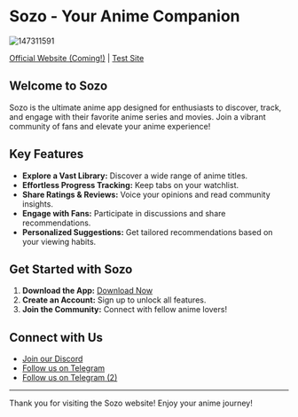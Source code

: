 # Sozo - Your Anime Companion

![147311591](https://github.com/user-attachments/assets/3e141d1e-c9ae-46ef-a308-3fb5e20fcdd9)

[Official Website (Coming!)](https://your-official-website-link) | [Test Site](https://your-support-link)

## Welcome to Sozo

Sozo is the ultimate anime app designed for enthusiasts to discover, track, and engage with their favorite anime series and movies. Join a vibrant community of fans and elevate your anime experience!

## Key Features

- **Explore a Vast Library:** Discover a wide range of anime titles.
- **Effortless Progress Tracking:** Keep tabs on your watchlist.
- **Share Ratings & Reviews:** Voice your opinions and read community insights.
- **Engage with Fans:** Participate in discussions and share recommendations.
- **Personalized Suggestions:** Get tailored recommendations based on your viewing habits.

## Get Started with Sozo

1. **Download the App:** [Download Now](https://github.com/Sozo-app)
2. **Create an Account:** Sign up to unlock all features.
3. **Join the Community:** Connect with fellow anime lovers!

## Connect with Us

- [Join our Discord](https://discord.gg/n22URhYvMR) 
- [Follow us on Telegram](t.me/SozoApp)
- [Follow us on Telegram (2)](https://t.me/kitsune_app)

---

Thank you for visiting the Sozo website! Enjoy your anime journey!
